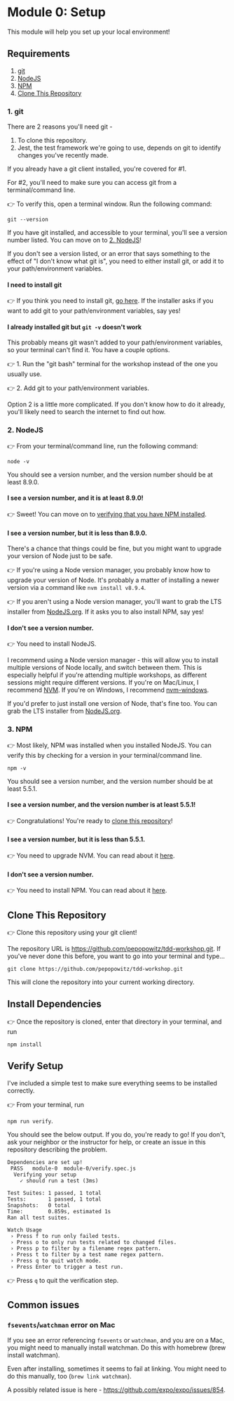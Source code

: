 # Module 0: Setup

This module will help you set up your local environment!

## Requirements

1. [git](#1-git)
2. [NodeJS](#2-nodejs)
3. [NPM](#3-npm)
4. [Clone This Repository](#clone-this-repository)

### 1. git

There are 2 reasons you'll need git -

1. To clone this repository.
2. Jest, the test framework we're going to use, depends on git to identify changes you've recently made.

If you already have a git client installed, you're covered for #1.

For #2, you'll need to make sure you can access git from a terminal/command line.

👉 To verify this, open a terminal window. Run the following command:

`git --version`

If you have git installed, and accessible to your terminal, you'll see a version number listed. You can move on to [2. NodeJS](#2-nodejs)!

If you don't see a version listed, or an error that says something to the effect of "I don't know what git is", you need to either install git, or add it to your path/environment variables.

#### I need to install git

👉 If you think you need to install git, [go here](https://git-scm.com/downloads). If the installer asks if you want to add git to your path/environment variables, say yes!

#### I already installed git but `git -v` doesn't work

This probably means git wasn't added to your path/environment variables, so your terminal can't find it. You have a couple options.

👉 1. Run the "git bash" terminal for the workshop instead of the one you usually use.

👉 2. Add git to your path/environment variables.

Option 2 is a little more complicated. If you don't know how to do it already, you'll likely need to search the internet to find out how.

### 2. NodeJS

👉 From your terminal/command line, run the following command:

`node -v`

You should see a version number, and the version number should be at least 8.9.0.

#### I see a version number, and it is at least 8.9.0!

👉 Sweet! You can move on to [verifying that you have NPM installed](#3-npm).

#### I see a version number, but it is less than 8.9.0.

There's a chance that things could be fine, but you might want to upgrade your version of Node just to be safe.

👉 If you're using a Node version manager, you probably know how to upgrade your version of Node. It's probably a matter of installing a newer version via a command like `nvm install v8.9.4`.

👉 If you aren't using a Node version manager, you'll want to grab the LTS installer from [NodeJS.org](https://nodejs.org/en/). If it asks you to also install NPM, say yes!

#### I don't see a version number.

👉 You need to install NodeJS.

I recommend using a Node version manager - this will allow you to install multiple versions of Node locally, and switch between them. This is especially helpful if you're attending multiple workshops, as different sessions might require different versions. If you're on Mac/Linux, I recommend [NVM](https://github.com/creationix/nvm). If you're on Windows, I recommend [nvm-windows](https://github.com/coreybutler/nvm-windows).

If you'd prefer to just install one version of Node, that's fine too. You can grab the LTS installer from [NodeJS.org](https://nodejs.org/en/).

### 3. NPM

👉 Most likely, NPM was installed when you installed NodeJS. You can verify this by checking for a version in your terminal/command line.

`npm -v`

You should see a version number, and the version number should be at least 5.5.1.

#### I see a version number, and the version number is at least 5.5.1!

👉 Congratulations! You're ready to [clone this repository](#clone-this-repository)!

#### I see a version number, but it is less than 5.5.1.

👉 You need to upgrade NVM. You can read about it [here](https://docs.npmjs.com/getting-started/installing-node#install-npm--manage-npm-versions).

#### I don't see a version number.

👉 You need to install NPM. You can read about it [here](https://docs.npmjs.com/getting-started/installing-node#install-npm--manage-npm-versions).

## Clone This Repository

👉 Clone this repository using your git client!

The repository URL is https://github.com/pepopowitz/tdd-workshop.git. If you've never done this before, you want to go into your terminal and type...

`git clone https://github.com/pepopowitz/tdd-workshop.git`

This will clone the repository into your current working directory.

## Install Dependencies

👉 Once the repository is cloned, enter that directory in your terminal, and run

`npm install`

## Verify Setup

I've included a simple test to make sure everything seems to be installed correctly.

👉 From your terminal, run

`npm run verify`.

You should see the below output. If you do, you're ready to go! If you don't, ask your neighbor or the instructor for help, or create an issue in this repository describing the problem.

```
Dependencies are set up!
 PASS   module-0  module-0/verify.spec.js
  Verifying your setup
    ✓ should run a test (3ms)

Test Suites: 1 passed, 1 total
Tests:       1 passed, 1 total
Snapshots:   0 total
Time:        0.859s, estimated 1s
Ran all test suites.

Watch Usage
 › Press f to run only failed tests.
 › Press o to only run tests related to changed files.
 › Press p to filter by a filename regex pattern.
 › Press t to filter by a test name regex pattern.
 › Press q to quit watch mode.
 › Press Enter to trigger a test run.
```

👉 Press `q` to quit the verification step.

## Common issues

### `fsevents`/`watchman` error on Mac

If you see an error referencing `fsevents` or `watchman`, and you are on a Mac, you might need to manually install watchman. Do this with homebrew (brew install watchman).

Even after installing, sometimes it seems to fail at linking. You might need to do this manually, too (`brew link watchman`).

A possibly related issue is here - https://github.com/expo/expo/issues/854.
